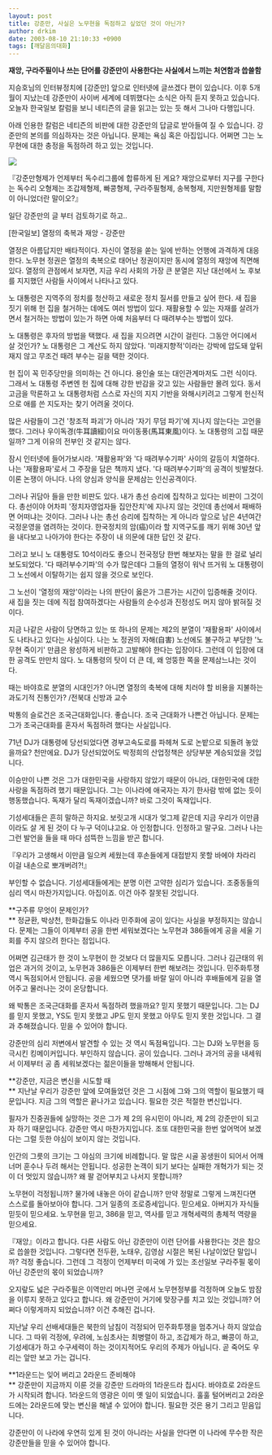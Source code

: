 ```yaml
---
layout: post
title: 강준만, 사실은 노무현을 독점하고 싶었던 것이 아닌가?
author: drkim
date: 2003-08-10 21:10:33 +0900
tags: [깨달음의대화]
---
```

**재앙, 구라주필이나 쓰는 단어를 강준만이 사용한다는 사실에서 느끼는 처연함과 씁쓸함**

지승호님의 인터뷰정치에 [강준만] 앞으로 인터넷에 글쓰겠다 편이 있습니다. 이후 5개월이 지났는데 강준만이 사이버 세계에 데뷔했다는 소식은 아직 듣지 못하고 있습니다. 오늘자 한국일보 칼럼을 보니 네티즌의 글을 읽고는 있는 듯 해서 그나마 다행입니다. 

아래 인용한 칼럼은 네티즌의 비판에 대한 강준만의 답글로 받아들여 질 수 있습니다. 강준만의 본의를 의심하자는 것은 아닙니다. 문제는 욕심 혹은 아집입니다. 어쩌면 그는 노무현에 대한 충정을 독점하려 하고 있는 것입니다. 


  ![](http://drkimz.com/technote/board/KDR/upimg/1060564962.jpg)


  『강준만형제가 언제부터 독수리그룹에 합류하게 된 게요? 재앙으로부터 지구를 구한다는 독수리 오형제는 조갑제형제, 빠콩형제, 구라주필형제, 송복형제, 지만원형제를 말함이 아니었더란 말이오?』


일단 강준만의 글 부터 검토하기로 하고..


  [한국일보] 열정의 축복과 재앙 - 강준만 


열정은 아름답지만 배타적이다. 자신이 열정을 쏟는 일에 반하는 언행에 과격하게 대응한다. 노무현 정권은 열정의 축복으로 태어난 정권이지만 동시에 열정의 재앙에 직면해 있다. 열정의 관점에서 보자면, 지금 우리 사회의 가장 큰 분열은 지난 대선에서 노 후보를 지지했던 사람들 사이에서 나타나고 있다. 

노 대통령은 지역주의 정치를 청산하고 새로운 정치 질서를 만들고 싶어 한다. 새 집을 짓기 위해 헌 집을 철거하는 데에도 여러 방법이 있다. 재활용할 수 있는 자재를 살려가면서 철거하는 방법이 있는가 하면 아예 처음부터 다 때려부수는 방법이 있다. 

노 대통령은 후자의 방법을 택했다. 새 집을 지으려면 시간이 걸린다. 그동안 어디에서 살 것인가? 노 대통령은 그 계산도 하지 않았다. '미래지향적'이라는 강박에 압도돼 앞뒤 재지 않고 무조건 때려 부수는 길을 택한 것이다. 

헌 집이 꼭 민주당만을 의미하는 건 아니다. 용인술 또는 대인관계마저도 그런 식이다. 그래서 노 대통령 주변엔 헌 집에 대해 강한 반감을 갖고 있는 사람들만 몰려 있다. 동서고금을 막론하고 노 대통령처럼 스스로 자신의 지지 기반을 와해시키려고 그렇게 헌신적으로 애를 쓴 지도자는 찾기 어려울 것이다. 

많은 사람들이 그건 '창조적 파괴'가 아니라 '자기 무덤 파기'에 지나지 않는다는 고언을 했다. 그러나 우이독경(牛耳讀經)이요 마이동풍(馬耳東風)이다. 노 대통령의 고집 때문일까? 그게 이유의 전부인 것 같지는 않다. 

잠시 인터넷에 들어가보시라. '재활용파'와 '다 때려부수기파' 사이의 갈등이 치열하다. 나는 '재활용파'로서 그 주장을 담은 책까지 냈다. '다 때려부수기파'의 공격이 빗발쳤다. 이론 논쟁이 아니다. 나의 양심과 양식을 문제삼는 인신공격이다. 

그러나 귀담아 들을 만한 비판도 있다. 내가 총선 승리에 집착하고 있다는 비판이 그것이다. 총선이야 어차피 '정치자영업자들 집안잔치'에 지나지 않는 것인데 총선에서 패배하면 어떠냐는 것이다. 그러나 나는 총선 승리에 집착하는 게 아니라 앞으로 남은 4년여간 국정운영을 염려하는 것이다. 한국정치의 암(癌)이라 할 지역구도를 깨기 위해 30년 앞을 내다보고 나아가야 한다는 주장이 내 의문에 대한 답인 것 같다. 

그러고 보니 노 대통령도 10석이라도 좋으니 전국정당 한번 해보자는 말을 한 걸로 널리 보도되었다. '다 때려부수기파'의 수가 많은데다 그들의 열정이 워낙 뜨거워 노 대통령이 그 노선에서 이탈하기는 쉽지 않을 것으로 보인다. 

그 노선이 '열정의 재앙'이라는 나의 판단이 옳은가 그른가는 시간이 입증해줄 것이다. 새 집을 짓는 데에 직접 참여하겠다는 사람들의 순수성과 진정성도 머지 않아 밝혀질 것이다. 

지금 나같은 사람이 당면하고 있는 또 하나의 문제는 제2의 분열이 '재활용파' 사이에서도 나타나고 있다는 사실이다. 나는 노 정권의 자해(自害) 노선에도 불구하고 부당한 '노무현 죽이기' 만큼은 왕성하게 비판하고 고발해야 한다는 입장이다. 그런데 이 입장에 대한 공격도 만만치 않다. 노 대통령의 탓이 더 큰 데, 왜 엉뚱한 쪽을 문제삼느냐는 것이다. 

때는 바야흐로 분열의 시대인가? 아니면 열정의 축복에 대해 치러야 할 비용을 지불하는 과도기적 진통인가? /전북대 신방과 교수 

박통의 슬로건은 조국근대화입니다. 좋습니다. 조국 근대화가 나쁜건 아닙니다. 문제는 그가 조국근대화를 혼자서 독점하려 했다는 사실입니다. 

71년 DJ가 대통령에 당선되었다면 경부고속도로를 파헤쳐 도로 논밭으로 되돌려 놓았을까요? 천만에요. DJ가 당선되었어도 박정희의 산업정책은 상당부분 계승되었을 것입니다. 

이승만이 나쁜 것은 그가 대한민국을 사랑하지 않았기 때문이 아니라, 대한민국에 대한 사랑을 독점하려 했기 때문입니다. 그는 이나라에 애국자는 자기 한사람 밖에 없는 듯이 행동했습니다. 독재가 달리 독재이겠습니까? 바로 그것이 독재입니다. 

기성세대들은 흔히 말하곤 하지요. 보릿고개 시대가 엊그제 같은데 지금 우리가 이만큼이라도 살 게 된 것이 다 누구 덕이냐고요. 아 인정합니다. 인정하고 말구요. 그러나 나는 그런 발언을 들을 때 마다 섬뜩한 느낌을 받곤 합니다. 

『우리가 고생해서 이만큼 일으켜 세웠는데 후손들에게 대접받지 못할 바에야 차라리 이걸 내손으로 뽀개버려?!』 

부인할 수 없습니다. 기성세대들에게는 분명 이런 고약한 심리가 있습니다. 조중동들의 심리 역시 마찬가지입니다. 아집이죠. 이건 아주 잘못된 것입니다. 

**구주류 무엇이 문제인가?  
** 정균환, 박상천, 한화갑들도 이나라 민주화에 공이 있다는 사실을 부정하지는 않습니다. 문제는 그들이 이제부터 공을 한번 세워보겠다는 노무현과 386들에게 공을 세울 기회를 주지 않으려 한다는 점입니다. 

어쩌면 김근태가 한 것이 노무현이 한 것보다 더 많을지도 모릅니다. 그러나 김근태의 위업은 과거의 것이고, 노무현과 386들은 이제부터 한번 해보려는 것입니다. 민주화투쟁 역시 독점되어서 안됩니다. 공을 세웠으면 댓가를 바랄 일이 아니라 후배들에게 길을 열어주고 물러나는 것이 온당합니다. 

왜 박통은 조국근대화를 혼자서 독점하려 했을까요? 믿지 못했기 때문입니다. 그는 DJ를 믿지 못했고, YS도 믿지 못했고 JP도 믿지 못했고 아무도 믿지 못한 것입니다. 그 결과 추해졌습니다. 믿을 수 있어야 합니다. 

강준만의 심리 저변에서 발견할 수 있는 것 역시 독점욕입니다. 그는 DJ와 노무현을 등극시킨 킹메이커입니다. 부인하지 않습니다. 공이 있습니다. 그러나 과거의 공을 내세워서 이제부터 공 좀 세워보겠다는 젊은이들을 방해해서 안됩니다. 

**강준만, 지금은 변신을 시도할 때  
** 지난날 우리가 강준만 앞에 모여들었던 것은 그 시점에 그와 그의 역할이 필요했기 때문입니다. 지금 그의 역할은 끝나가고 있습니다. 필요한 것은 적절한 변신입니다. 

필자가 진중권들에 실망하는 것은 그가 제 2의 유시민이 아니라, 제 2의 강준만이 되고자 하기 때문입니다. 강준만 역시 마찬가지입니다. 조또 대한민국을 한번 엎어먹어 보겠다는 그럴 듯한 야심이 보이지 않는 것입니다. 

인간의 그릇의 크기는 그 야심의 크기에 비례합니다. 말 많은 시골 꽁생원이 되어서 어깨너머 훈수나 두려 해서는 안됩니다. 성공한 논객이 되기 보다는 실패한 개혁가가 되는 것이 더 멋있지 않습니까? 왜 팔 걷어부치고 나서지 못합니까?

노무현이 걱정됩니까? 물가에 내놓은 아이 같습니까? 만약 정말로 그렇게 느껴진다면 스스로를 돌아보아야 합니다. 그거 일종의 조로증세입니다. 믿으세요. 아버지가 자식들 믿듯이 믿으세요. 노무현을 믿고, 386을 믿고, 역사를 믿고 개혁세력의 총체적 역량을 믿으세요. 

『재앙』이라고 합니다. 다른 사람도 아닌 강준만이 이런 단어를 사용한다는 것은 참으로 씁쓸한 것입니다. 그렇다면 전두환, 노태우, 김영삼 시절은 복된 나날이었단 말입니까? 걱정 좋습니다. 그런데 그 걱정이 언제부터 미국에 가 있는 조선일보 구라주필 몫이 아닌 강준만의 몫이 되었습니까? 

오지랖도 넓은 구라주필은 이역만리 머나먼 곳에서 노무현정부를 걱정하며 오늘도 밤잠을 이루지 못하고 있다고 합니다. 왜 강준만이 거기에 맞장구를 치고 있는 것입니까? 어쩌다 이렇게까지 되었습니까? 이건 추해진 겁니다. 

지난날 우리 선배세대들은 북한의 남침이 걱정되어 민주화투쟁을 멈추거나 하지 않았습니다. 그 따위 걱정에, 우려에, 노심초사는 최병렬이 하고, 조갑제가 하고, 빠콩이 하고, 기성세대가 하고 수구세력이 하는 것이지적어도 우리의 주제가 아닙니다. 곧 죽어도 우리는 앞만 보고 가는 겁니다. 

**1라운드는 잊어 버리고 2라운드 준비해야  
** 강준만이 지금까지 이룬 것을 강준만 드라마의 1라운드라 칩시다. 바야흐로 2라운드가 시작되려 합니다. 1라운드의 영광은 이미 옛 일이 되었습니다. 훌훌 털어버리고 2라운드에는 2라운드에 맞는 변신을 해낼 수 있어야 합니다. 필요한 것은 용기 그리고 믿음입니다. 

강준만이 이 나라에 우연히 있게 된 것이 아니라는 사실을 안다면 이 나라에 무수한 작은 강준만들을 믿을 수 있어야 합니다.